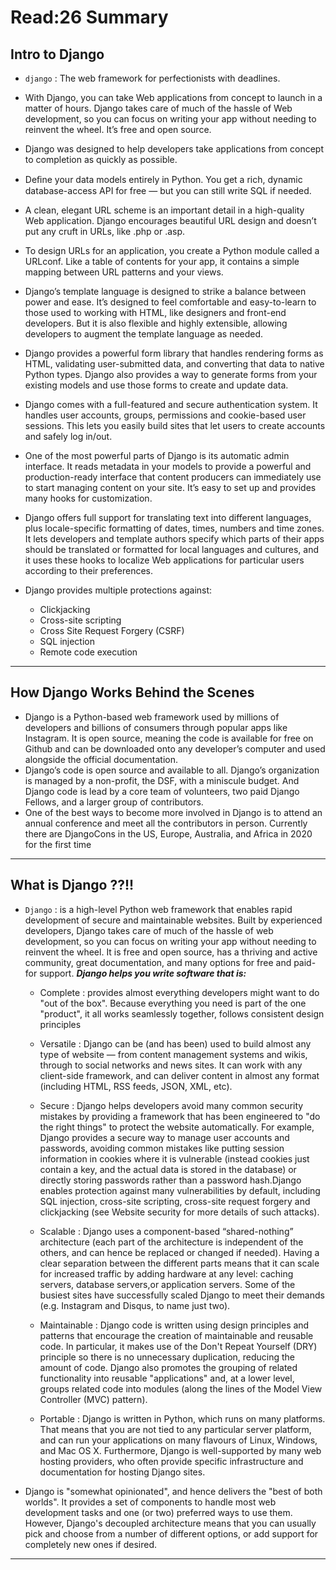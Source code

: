 # Read:26 Summary 
## Intro to Django
* `django` : The web framework for perfectionists with deadlines.
* With Django, you can take Web applications from concept to launch in a matter of hours. Django takes care of much of the hassle of Web development, so you
can focus on writing your app without needing to reinvent the wheel. It’s free and open source.
* Django was designed to help developers take applications from concept to completion as quickly as possible.
* Deﬁne your data models entirely in Python. You get a rich, dynamic database-access API for free — but you can still write SQL if needed.
* A clean, elegant URL scheme is an important detail in a high-quality Web application. Django encourages beautiful URL design and doesn’t put any cruft 
in URLs, like .php or .asp.
* To design URLs for an application, you create a Python module called a URLconf. Like a table of contents for your app, it contains a simple mapping
between URL patterns and your views.
* Django’s template language is designed to strike a balance between power and ease. It’s designed to feel comfortable and easy-to-learn to those used
to working with HTML, like designers and front-end developers. But it is also flexible and highly extensible, allowing developers to augment the template 
language as needed.
* Django provides a powerful form library that handles rendering forms as HTML, validating user-submitted data, and converting that data to native
Python types. Django also provides a way to generate forms from your existing models and use those forms to create and update data.
* Django comes with a full-featured and secure authentication system. It handles user accounts, groups, permissions and cookie-based user sessions. This lets
you easily build sites that let users to create accounts and safely log in/out.
* One of the most powerful parts of Django is its automatic admin interface. It reads metadata in your models to provide a powerful and production-ready 
interface that content producers can immediately use to start managing content on your site. It’s easy to set up and provides many hooks for customization.
* Django offers full support for translating text into different languages, plus locale-specific formatting of dates, times, numbers and time zones. It lets 
developers and template authors specify which parts of their apps should be translated or formatted for local languages and cultures, and it uses these hooks
to localize Web applications for particular users according to their preferences.
* Django provides multiple protections against:

  * Clickjacking
  * Cross-site scripting
  * Cross Site Request Forgery (CSRF)
  * SQL injection
  * Remote code execution
--------------------------------------------------------------------------------------------------------------------------------------------------------------------
## How Django Works Behind the Scenes
* Django is a Python-based web framework used by millions of developers and billions of consumers through popular apps like Instagram. It is open 
source, meaning the code is available for free on Github and can be downloaded onto any developer’s computer and used alongside the official documentation.
* Django’s code is open source and available to all. Django’s organization is managed by a non-profit, the DSF, with a miniscule budget. And Django code 
is lead by a core team of volunteers, two paid Django Fellows, and a larger group of contributors.
* One of the best ways to become more involved in Django is to attend an annual conference and meet all the contributors in person. Currently there are 
DjangoCons in the US, Europe, Australia, and Africa in 2020 for the first time
------------------------------------------------------------------------------------------------------------------------------------------------------------------
## What is Django ??!!
* `Django` : is a high-level Python web framework that enables rapid development of secure and maintainable websites. Built by experienced developers, Django takes
care of much of the hassle of web development, so you can focus on writing your app without needing to reinvent the wheel. It is free and open
source, has a thriving and active community, great documentation, and many options for free and paid-for support. 
***Django helps you write software that is:***
  * Complete : provides almost everything developers might want to do "out of the box". Because everything you need is part of the one "product", it all works 
  seamlessly together, follows consistent design principles

  * Versatile : Django can be (and has been) used to build almost any type of website — from content management systems and wikis, through to social networks 
  and news sites. It can work with any client-side framework, and can deliver content in almost any format (including HTML, RSS feeds, JSON, XML, etc). 
  * Secure : Django helps developers avoid many common security mistakes by providing a framework that has been engineered to "do the right things" to 
  protect the website automatically. For example, Django provides a secure way to manage user accounts and passwords, avoiding common mistakes like
  putting session information in cookies where it is vulnerable (instead cookies just contain a key, and the actual data is stored in the database) or
  directly storing passwords rather than a password hash.Django enables protection against many vulnerabilities by default, including SQL injection,
  cross-site scripting, cross-site request forgery and clickjacking (see Website security for more details of such attacks).
  * Scalable : Django uses a component-based “shared-nothing” architecture (each part of the architecture is independent of the others, and can hence be
  replaced or changed if needed). Having a clear separation between the different parts means that it can scale for increased traffic by adding hardware at
  any level: caching servers, database servers,or application servers. Some of the busiest sites have successfully scaled Django to meet their
  demands (e.g. Instagram and Disqus, to name just two).
  * Maintainable : Django code is written using design principles and patterns that encourage the creation of maintainable and reusable code. In particular,
  it makes use of the Don't Repeat Yourself (DRY) principle so there is no unnecessary duplication, reducing the amount of code. Django also promotes the
  grouping of related functionality into reusable "applications" and, at a lower level, groups related code into modules (along the lines of the Model
  View Controller (MVC) pattern).
  * Portable : Django is written in Python, which runs on many platforms. That means that you are not tied to any particular server platform, and can run
  your applications on many flavours of Linux, Windows, and Mac OS X. Furthermore, Django is well-supported by many web hosting providers, who often
  provide specific infrastructure and documentation for hosting Django sites.
* Django is "somewhat opinionated", and hence delivers the "best of both worlds". It provides a set of components to handle most web development tasks
and one (or two) preferred ways to use them. However, Django's decoupled architecture means that you can usually pick and choose from a number of 
different options, or add support for completely new ones if desired.
----------------------------------------------------------------------------------------------------------------------------------------------------------------------

  

















